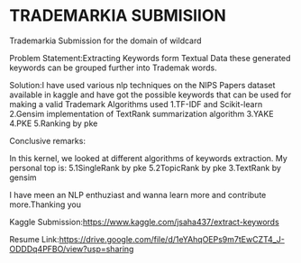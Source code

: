 # TRADEMARKIA SUBMISIION
Trademarkia Submission for the domain of wildcard

Problem Statement:Extracting Keywords form Textual Data these generated keywords can be grouped further into Trademak words.

Solution:I have used various nlp techniques on the NIPS Papers dataset available in kaggle and have got the possible keywords that can be used for making a valid Trademark
          Algorithms used
          1.TF-IDF and Scikit-learn
          2.Gensim implementation of TextRank summarization algorithm
          3.YAKE
          4.PKE
          5.Ranking by pke

Conclusive remarks:

In this kernel, we looked at different algorithms of keywords extraction. My personal top is:
5.1SingleRank by pke
5.2TopicRank by pke
3.TextRank by gensim



I have meen an NLP enthuziast and wanna learn more and contribute more.Thanking you

Kaggle Submission:https://www.kaggle.com/jsaha437/extract-keywords


Resume Link:https://drive.google.com/file/d/1eYAhqOEPs9m7tEwCZT4_J-ODDDq4PFBO/view?usp=sharing
